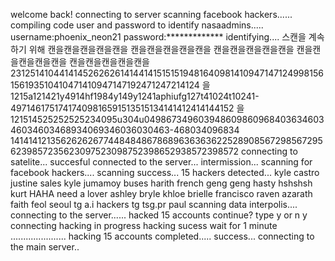 welcome back!
connecting to server
scanning facebook hackers......
compiling code
user and password to identify nasaadmins.....
username:phoenix_neon21
password:*************
identifying....
스캔을 계속하기 위해
캔을캔을캔을캔을캔을
캔을캔을캔을캔을캔을
캔을캔을캔을캔을캔을
캔을캔을캔을캔을캔을
캔을캔을캔을캔을캔을
2312514104414145262626141441415151519481640981410947147124998156156193510410471410947147192471247214124
을1215a121421y4914hf1984y149y1241aphiufg127t41024t10241-49714617517417409816591513515134141412414144152
을121514525252525234095u304u04986734960394860986096840363460346034603468934069346036030463-468034096834
1414141213562626267744848486786896363636225289085672985672956239857235623097523098752398652938572398572
connecting to satelite...
succesful connected to the server...
intermission...
scanning for facebook hackers....
scanning success...
15 hackers detected...
kyle castro 
justine sales
kyle jumamoy
buses harith
french geng geng 
hasty hshshsh
kurt HAHA
need a lover
ashley bryle
khloe brielle francisco
raven azarath
faith feol
seoul tg
a.i hackers tg
tsg.pr paul
scanning data interpolis....
connecting to the server......
hacked 15 accounts
continue?
type y or n
y
connecting
hacking in progress
hacking sucess
wait for 1 minute
......................
hacking 15 accounts completed.....
success...
connecting to the main server..
